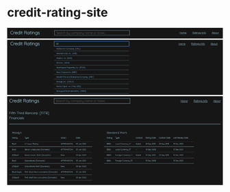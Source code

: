 # credit-rating-site



<img src="/example-images/basic.png" alt="Default navbar" title="This is the default navbar visible on all pages.">

<img src="/example-images/typeAheadSearch.png" alt="Type-ahead search demo" title="Searchbar performs live search of MongoDB database to provide type-ahead search.">

<img src="/example-images/results.png" alt="Credit rating search results view" title="View of credit rating search results.">
